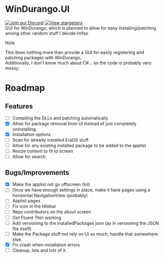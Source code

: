 # WinDurango.UI
[![Join our Discord](https://img.shields.io/discord/1280176159010848790?color=2c9510&label=WinDurango%20Discord&logo=Discord&logoColor=white)](https://discord.gg/mHN2BgH7MR)
[![View stargazers](https://img.shields.io/github/stars/WinDurango-project/WinDurango.UI)](https://github.com/WinDurango-project/WinDurango.UI/stargazers)   
GUI for WinDurango, which is planned to allow for easy installing/patching among other random stuff I decide lmfao

> [!NOTE]
> This does nothing more than provide a GUI for easily registering and patching packages with WinDurango.   
> Additionally, I don't know much about C#... so the code is probably very messy.

# Roadmap

## Features
 - [ ] Compiling the DLLs and patching automatically
 - [X] Allow for package removal from UI instead of just completely uninstalling.
 - [X] Installation options
 - [ ] Scan for already installed EraOS stuff
 - [ ] Allow for any existing installed package to be added to the applist
 - [ ] Resize content to fit to screen
 - [ ] Allow for search

## Bugs/Improvements
 - [X] Make the applist not go offscreen (lol)
 - [ ] Once we have enough settings in place, make it have pages using a horizontal NavigationView (probably)
 - [ ] Applist pages
 - [ ] Fix icon in the titlebar
 - [ ] Repo contributors on the about screen
 - [ ] Get Fluent Thin working
 - [ ] Add versioning to the InstalledPackages json (as in versioning the JSON file itself)
 - [ ] Make the Package stuff not rely on UI so much, handle that somewhere else.
 - [X] Fix crash when installation errors
 - [ ] Cleanup, lots and lots of it.
